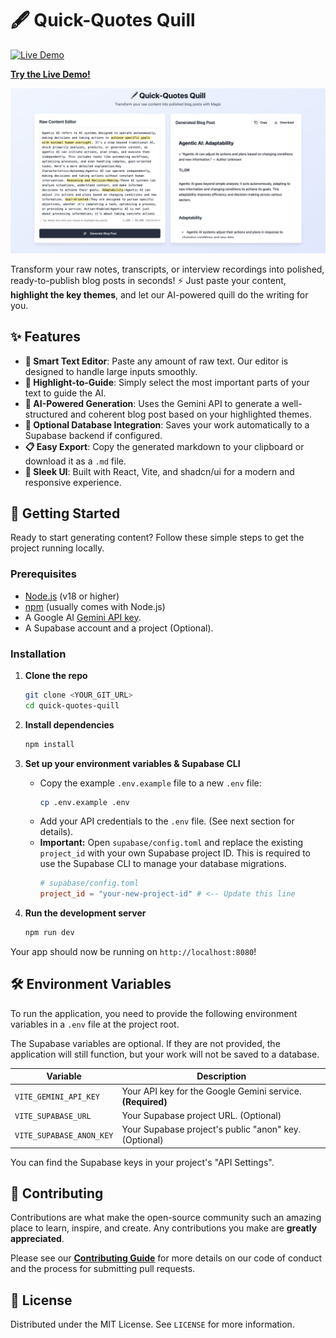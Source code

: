 # 🖋️ Quick-Quotes Quill

[![Live Demo](https://img.shields.io/badge/Live_Demo-🚀-blue?style=for-the-badge)](https://quick-quotes-quill.lovable.app/)

**[Try the Live Demo!](https://quick-quotes-quill.lovable.app/)**

![Quick-Quotes Quill](./public/app-screenshot.png)

Transform your raw notes, transcripts, or interview recordings into polished, ready-to-publish blog posts in seconds! ⚡️ Just paste your content, **highlight the key themes**, and let our AI-powered quill do the writing for you.

## ✨ Features

-   **📝 Smart Text Editor**: Paste any amount of raw text. Our editor is designed to handle large inputs smoothly.
-   **🎯 Highlight-to-Guide**: Simply select the most important parts of your text to guide the AI.
-   **🤖 AI-Powered Generation**: Uses the Gemini API to generate a well-structured and coherent blog post based on your highlighted themes.
-   **💾 Optional Database Integration**: Saves your work automatically to a Supabase backend if configured.
-   **📋 Easy Export**: Copy the generated markdown to your clipboard or download it as a `.md` file.
-   **🎨 Sleek UI**: Built with React, Vite, and shadcn/ui for a modern and responsive experience.

## 🚀 Getting Started

Ready to start generating content? Follow these simple steps to get the project running locally.

### Prerequisites

-   [Node.js](https://nodejs.org/en) (v18 or higher)
-   [npm](https://www.npmjs.com/) (usually comes with Node.js)
-   A Google AI [Gemini API key](https://aistudio.google.com/app/apikey).
-   A Supabase account and a project (Optional).

### Installation

1.  **Clone the repo**
    ```sh
    git clone <YOUR_GIT_URL>
    cd quick-quotes-quill
    ```

2.  **Install dependencies**
    ```sh
    npm install
    ```

3.  **Set up your environment variables & Supabase CLI**
    -   Copy the example `.env.example` file to a new `.env` file:
        ```sh
        cp .env.example .env
        ```
    -   Add your API credentials to the `.env` file. (See next section for details).
    -   **Important:** Open `supabase/config.toml` and replace the existing `project_id` with your own Supabase project ID. This is required to use the Supabase CLI to manage your database migrations.
        ```toml
        # supabase/config.toml
        project_id = "your-new-project-id" # <-- Update this line
        ```

4.  **Run the development server**
    ```sh
    npm run dev
    ```

Your app should now be running on `http://localhost:8080`!

## 🛠️ Environment Variables

To run the application, you need to provide the following environment variables in a `.env` file at the project root.

The Supabase variables are optional. If they are not provided, the application will still function, but your work will not be saved to a database.

| Variable                    | Description                                                   |
| --------------------------- | ------------------------------------------------------------- |
| `VITE_GEMINI_API_KEY`       | Your API key for the Google Gemini service. **(Required)** |
| `VITE_SUPABASE_URL`         | Your Supabase project URL. (Optional)                        |
| `VITE_SUPABASE_ANON_KEY`    | Your Supabase project's public "anon" key. (Optional)        |


You can find the Supabase keys in your project's "API Settings".

## 🤝 Contributing

Contributions are what make the open-source community such an amazing place to learn, inspire, and create. Any contributions you make are **greatly appreciated**.

Please see our **[Contributing Guide](./CONTRIBUTING.md)** for more details on our code of conduct and the process for submitting pull requests.

## 📄 License

Distributed under the MIT License. See `LICENSE` for more information.